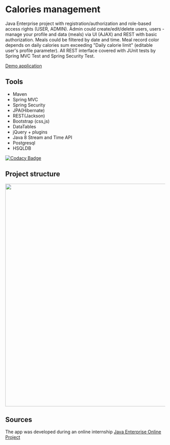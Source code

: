 # Calories management

Java Enterprise project with registration/authorization and role-based access rights (USER, ADMIN). Admin could create/edit/delete users, users - manage your profile and data (meals) via UI (AJAX) and REST with basic authorization. Meals could be filtered by date and time. Meal record color depends on daily calories sum exceeding "Daily calorie limit" (editable user's profile parameter). All REST interface covered with JUnit tests by Spring MVC Test and Spring Security Test.

[Demo application](https://javaops-demo.ru/topjava/login)

## Tools

- Maven
- Spring MVC
- Spring Security
- JPA(Hibernate)
- REST(Jackson)
- Bootstrap (css,js)
- DataTables
- jQuery + plugins
- Java 8 Stream and Time API
- Postgresql
- HSQLDB

[![Codacy Badge](https://app.codacy.com/project/badge/Grade/b27db2f4c3ca4e79909eb68cbb0797f0)](https://app.codacy.com/gh/EvgeniyaZz/topjava/dashboard?utm_source=gh&utm_medium=referral&utm_content=&utm_campaign=Badge_grade)

## Project structure

<img src="https://javaops.ru/static/images/projects/top-scheme.jpg" width="700px"/>

## Sources

The app was developed during an online internship [Java Enterprise Online Project](https://javaops.ru/view/topjava)
